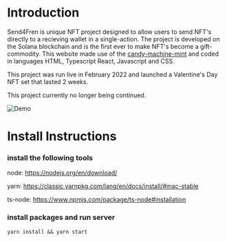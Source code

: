 # Introduction
Send4Fren is unique NFT project designed to allow users to send NFT's directly to a recieving wallet in a single-action. The project is developed on the Solana blockchain and is the first ever to make NFT's become a gift-commodity. This website made use of the [candy-machine-mint](https://github.com/exiled-apes/candy-machine-mint) and coded in languages HTML, Typescript React, Javascript and CSS. 

This project was run live in February 2022 and launched a Valentine's Day NFT set that lasted 2 weeks. 

This project currently no longer being continued.

![Demo](https://github.com/send4fren/send4fren-ui/demo.gif)

# Install Instructions

### install the following tools

node: https://nodejs.org/en/download/

yarn: https://classic.yarnpkg.com/lang/en/docs/install/#mac-stable

ts-node: https://www.npmjs.com/package/ts-node#installation


### install packages and run server

```
yarn install && yarn start
```
